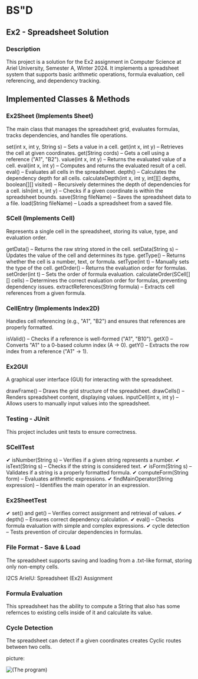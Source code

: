 # BS"D
## Ex2 - Spreadsheet Solution
### Description
This project is a solution for the Ex2 assignment in Computer Science at Ariel University, Semester A, Winter 2024.
It implements a spreadsheet system that supports basic arithmetic operations, formula evaluation, cell referencing, and dependency tracking.

## Implemented Classes & Methods
### Ex2Sheet (Implements Sheet)
The main class that manages the spreadsheet grid, evaluates formulas, tracks dependencies, and handles file operations.

set(int x, int y, String s) – Sets a value in a cell.
get(int x, int y) – Retrieves the cell at given coordinates.
get(String cords) – Gets a cell using a reference ("A1", "B2").
value(int x, int y) – Returns the evaluated value of a cell.
eval(int x, int y) – Computes and returns the evaluated result of a cell.
eval() – Evaluates all cells in the spreadsheet.
depth() – Calculates the dependency depth for all cells.
calculateDepth(int x, int y, int[][] depths, boolean[][] visited) – Recursively determines the depth of dependencies for a cell.
isIn(int x, int y) – Checks if a given coordinate is within the spreadsheet bounds.
save(String fileName) – Saves the spreadsheet data to a file.
load(String fileName) – Loads a spreadsheet from a saved file.
### SCell (Implements Cell)
Represents a single cell in the spreadsheet, storing its value, type, and evaluation order.

getData() – Returns the raw string stored in the cell.
setData(String s) – Updates the value of the cell and determines its type.
getType() – Returns whether the cell is a number, text, or formula.
setType(int t) – Manually sets the type of the cell.
getOrder() – Returns the evaluation order for formulas.
setOrder(int t) – Sets the order of formula evaluation.
calculateOrder(SCell[][] cells) – Determines the correct evaluation order for formulas, preventing dependency issues.
extractReferences(String formula) – Extracts cell references from a given formula.
### CellEntry (Implements Index2D)
Handles cell referencing (e.g., "A1", "B2") and ensures that references are properly formatted.

isValid() – Checks if a reference is well-formed ("A1", "B10").
getX() – Converts "A1" to a 0-based column index (A → 0).
getY() – Extracts the row index from a reference ("A1" → 1).
### Ex2GUI
A graphical user interface (GUI) for interacting with the spreadsheet.

drawFrame() – Draws the grid structure of the spreadsheet.
drawCells() – Renders spreadsheet content, displaying values.
inputCell(int x, int y) – Allows users to manually input values into the spreadsheet.
### Testing - JUnit
This project includes unit tests to ensure correctness.

### SCellTest
✔ isNumber(String s) – Verifies if a given string represents a number.
✔ isText(String s) – Checks if the string is considered text.
✔ isForm(String s) – Validates if a string is a properly formatted formula.
✔ computeForm(String form) – Evaluates arithmetic expressions.
✔ findMainOperator(String expression) – Identifies the main operator in an expression.

### Ex2SheetTest
✔ set() and get() – Verifies correct assignment and retrieval of values.
✔ depth() – Ensures correct dependency calculation.
✔ eval() – Checks formula evaluation with simple and complex expressions.
✔ cycle detection – Tests prevention of circular dependencies in formulas.

### File Format - Save & Load
The spreadsheet supports saving and loading from a .txt-like format, storing only non-empty cells.

I2CS ArielU: Spreadsheet (Ex2) Assignment
### Formula Evaluation
This spreadsheet has the ability to compute a String that also has some refernces to existing cells inside of it and calculate its value.

### Cycle Detection
The spreadsheet can detect if a given coordinates creates Cyclic routes between two cells.

picture:



![‏‏(The program)](https://github.com/user-attachments/assets/bc62c146-d2e6-4877-84e0-9bf8da0a6d98)
